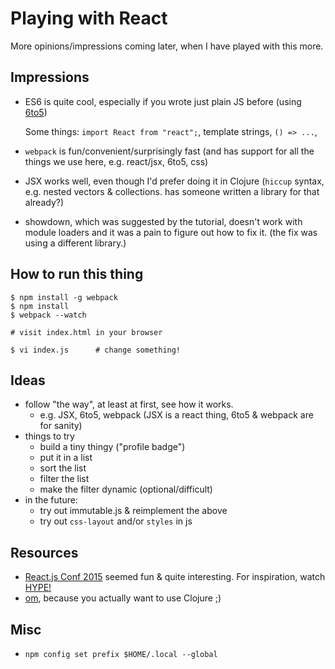 # Playing with React

More opinions/impressions coming later, when I have played with this more.

## Impressions

* ES6 is quite cool, especially if you wrote just plain JS before (using
    [6to5](http://6to5.org))

    Some things: `import React from "react";`, template strings, `() => ...`,
* `webpack` is fun/convenient/surprisingly fast (and has support for
    all the things we use here, e.g. react/jsx, 6to5, css)
* JSX works well, even though I'd prefer doing it in Clojure (`hiccup`
    syntax, e.g. nested vectors & collections. has someone written a library
    for that already?)
* showdown, which was suggested by the tutorial, doesn't work with module
    loaders and it was a pain to figure out how to fix it. (the fix was
    using a different library.)

## How to run this thing

```
$ npm install -g webpack
$ npm install
$ webpack --watch

# visit index.html in your browser

$ vi index.js      # change something!
```

## Ideas

* follow "the way", at least at first, see how it works.
    - e.g. JSX, 6to5, webpack (JSX is a react thing, 6to5 & webpack are for
        sanity)
* things to try
    - build a tiny thingy ("profile badge")
    - put it in a list
    - sort the list
    - filter the list
    - make the filter dynamic (optional/difficult)
* in the future:
    - try out immutable.js & reimplement the above
    - try out `css-layout` and/or `styles` in js

## Resources

* [React.js Conf 2015](https://www.youtube.com/playlist?list=PLb0IAmt7-GS1cbw4qonlQztYV1TAW0sCr)
    seemed fun & quite interesting. For inspiration, watch [HYPE!][hype]
* [om](https://github.com/omcljs/om), because you actually want to use
    Clojure ;)

[hype]: https://www.youtube.com/watch?v=z5e7kWSHWTg

## Misc

- `npm config set prefix $HOME/.local --global`
